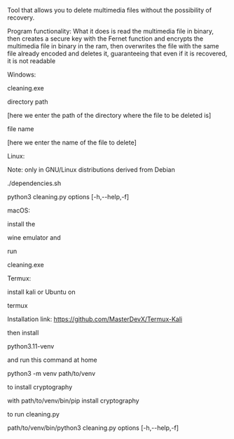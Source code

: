 Tool that allows you to delete multimedia files without the possibility of recovery.

Program functionality: What it does is read the multimedia file in binary, then creates a secure key with the Fernet function and encrypts the multimedia file in binary in the ram, then overwrites the file with the same file already encoded and deletes it, guaranteeing that even if it is recovered, it is not readable

Windows: 

cleaning.exe

directory path 

[here we enter the path of the directory where the file to be deleted is] 

file name 

[here we enter the name of the file to delete]


Linux: 

Note: only in GNU/Linux distributions derived from Debian

./dependencies.sh

python3 cleaning.py options [-h,--help,-f]

macOS:

  install the 
     
  wine emulator and 
    
   run 
    
   cleaning.exe

Termux:

  install kali or Ubuntu on 
  
  termux 
  
  Installation link: https://github.com/MasterDevX/Termux-Kali

then install 

python3.11-venv 

and run this command at home

python3 -m venv path/to/venv

to install cryptography

with path/to/venv/bin/pip install cryptography

to run cleaning.py

path/to/venv/bin/python3 cleaning.py options [-h,--help,-f]
